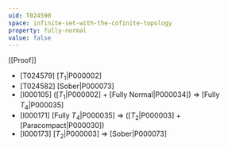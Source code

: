 ```yaml
---
uid: T024590
space: infinite-set-with-the-cofinite-topology
property: fully-normal
value: false
---
```

[[Proof]]

* [T024579] [$T_1$|P000002]
* [T024582] [Sober|P000073]
* [I000105] ([$T_1$|P000002] + [Fully Normal|P000034]) => [Fully $T_4$|P000035]
* [I000171] [Fully $T_4$|P000035] => ([$T_2$|P000003] + [Paracompact|P000030])
* [I000173] [$T_2$|P000003] => [Sober|P000073]

